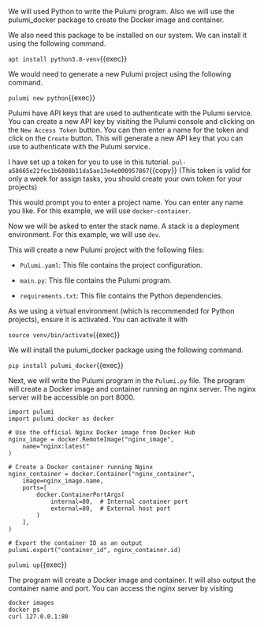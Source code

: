 We will used Python to write the Pulumi program. Also we will use the pulumi_docker package to create the Docker image and container.

We also need this package to be installed on our system. We can install it using the following command.

`apt install python3.8-venv`{{exec}}


We would need to generate a new Pulumi project using the following command.

`pulumi new python`{{exec}}

Pulumi have API keys that are used to authenticate with the Pulumi service. You can create a new API key by visiting the Pulumi console and clicking on the `New Access Token` button. You can then enter a name for the token and click on the `Create` button. This will generate a new API key that you can use to authenticate with the Pulumi service.

I have set up a token for you to use in this tutorial.
`pul-a58665e22fec1b6808b11da5ae13e4e000957867`{{copy}} 
(This token is valid for only a week for assign tasks, you should create your own token for your projects)

This would prompt you to enter a project name. You can enter any name you like. For this example, we will use `docker-container`.

Now we will be asked to enter the stack name. A stack is a deployment environment. For this example, we will use `dev`.

This will create a new Pulumi project with the following files:

- `Pulumi.yaml`: This file contains the project configuration.

- `main.py`: This file contains the Pulumi program.

- `requirements.txt`: This file contains the Python dependencies.

As we using a virtual environment (which is recommended for Python projects), ensure it is activated. You can activate it with

`source venv/bin/activate`{{exec}}

We will install the pulumi_docker package using the following command.

`pip install pulumi_docker`{{exec}}

Next, we will write the Pulumi program in the `Pulumi.py` file. The program will create a Docker image and container running an nginx server. The nginx server will be accessible on port 8000.

```
import pulumi
import pulumi_docker as docker

# Use the official Nginx Docker image from Docker Hub
nginx_image = docker.RemoteImage("nginx_image",
    name="nginx:latest"
)

# Create a Docker container running Nginx
nginx_container = docker.Container("nginx_container",
    image=nginx_image.name,
    ports=[
        docker.ContainerPortArgs(
            internal=80,  # Internal container port
            external=80,  # External host port
        )
    ],
)

# Export the container ID as an output
pulumi.export("container_id", nginx_container.id)
```

`pulumi up`{{exec}}

The program will create a Docker image and container. It will also output the container name and port. You can access the nginx server by visiting 

```
docker images
docker ps
curl 127.0.0.1:80
```


